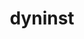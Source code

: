 ---
title: "dyninst"
layout: cache
categories: [package, develop-2024-01-14]
meta: {"versions": ["12.3.0"], "compilers": ["gcc@=11.4.0", "gcc@=9.4.0"], "oss": ["ubuntu20.04", "ubuntu22.04"], "platforms": ["linux"], "targets": ["neoverse_v1", "ppc64le", "x86_64_v3"], "stacks": ["e4s", "e4s-neoverse_v1", "e4s-power", "e4s-rocm-external", "root", "tutorial"], "num_specs": 5, "num_specs_by_stack": {"root": 5, "e4s-neoverse_v1": 1, "e4s-power": 2, "e4s-rocm-external": 1, "e4s": 1, "tutorial": 1}}
spec_details: [{"hash": "qzbzixumkjamzcux2wjbrgbekk7wud66", "compiler": "gcc@=11.4.0", "versions": ["12.3.0"], "os": "ubuntu20.04", "platform": "linux", "target": "neoverse_v1", "variants": ["build_system=cmake", "build_type=Release", "generator=make", "~ipo", "+openmp", "~stat_dysect", "~static"], "stacks": ["root", "e4s-neoverse_v1"], "size": "-", "tarball": "https://binaries.spack.io/releases/develop-2024-01-14/build_cache/linux-ubuntu20.04-neoverse_v1/gcc-11.4.0/dyninst-12.3.0/linux-ubuntu20.04-neoverse_v1-gcc-11.4.0-dyninst-12.3.0-qzbzixumkjamzcux2wjbrgbekk7wud66.spack"}, {"hash": "2raazrkfqdq2sgdhvknnafgyi37tdz3g", "compiler": "gcc@=9.4.0", "versions": ["12.3.0"], "os": "ubuntu20.04", "platform": "linux", "target": "ppc64le", "variants": ["build_system=cmake", "build_type=Release", "generator=make", "~ipo", "+openmp", "~stat_dysect", "~static"], "stacks": ["e4s-power", "root"], "size": "-", "tarball": "https://binaries.spack.io/releases/develop-2024-01-14/build_cache/linux-ubuntu20.04-ppc64le/gcc-9.4.0/dyninst-12.3.0/linux-ubuntu20.04-ppc64le-gcc-9.4.0-dyninst-12.3.0-2raazrkfqdq2sgdhvknnafgyi37tdz3g.spack"}, {"hash": "rgtadxdwjjyozhaaa27nsxzzafxd5uoc", "compiler": "gcc@=9.4.0", "versions": ["12.3.0"], "os": "ubuntu20.04", "platform": "linux", "target": "ppc64le", "variants": ["build_system=cmake", "build_type=Release", "generator=make", "~ipo", "+openmp", "~stat_dysect", "~static"], "stacks": ["e4s-power", "root"], "size": "-", "tarball": "https://binaries.spack.io/releases/develop-2024-01-14/build_cache/linux-ubuntu20.04-ppc64le/gcc-9.4.0/dyninst-12.3.0/linux-ubuntu20.04-ppc64le-gcc-9.4.0-dyninst-12.3.0-rgtadxdwjjyozhaaa27nsxzzafxd5uoc.spack"}, {"hash": "72csckl47i4qei42f4vbsxmez3uv47pf", "compiler": "gcc@=11.4.0", "versions": ["12.3.0"], "os": "ubuntu20.04", "platform": "linux", "target": "x86_64_v3", "variants": ["build_system=cmake", "build_type=Release", "generator=make", "~ipo", "+openmp", "~stat_dysect", "~static"], "stacks": ["root", "e4s-rocm-external", "e4s"], "size": "-", "tarball": "https://binaries.spack.io/releases/develop-2024-01-14/build_cache/linux-ubuntu20.04-x86_64_v3/gcc-11.4.0/dyninst-12.3.0/linux-ubuntu20.04-x86_64_v3-gcc-11.4.0-dyninst-12.3.0-72csckl47i4qei42f4vbsxmez3uv47pf.spack"}, {"hash": "tgjzi2stgsnk55u343e2htyx4onitorv", "compiler": "gcc@=11.4.0", "versions": ["12.3.0"], "os": "ubuntu22.04", "platform": "linux", "target": "x86_64_v3", "variants": ["build_system=cmake", "build_type=Release", "generator=make", "~ipo", "+openmp", "~stat_dysect", "~static"], "stacks": ["root", "tutorial"], "size": "-", "tarball": "https://binaries.spack.io/releases/develop-2024-01-14/build_cache/linux-ubuntu22.04-x86_64_v3/gcc-11.4.0/dyninst-12.3.0/linux-ubuntu22.04-x86_64_v3-gcc-11.4.0-dyninst-12.3.0-tgjzi2stgsnk55u343e2htyx4onitorv.spack"}]
---